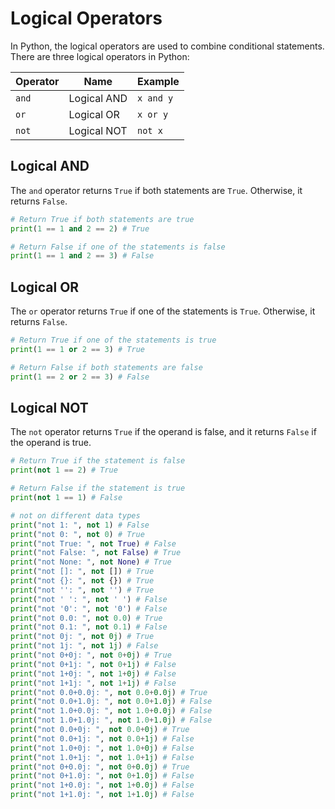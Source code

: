 # Logical Operators

In Python, the logical operators are used to combine conditional statements. There are three logical operators in Python:

Operator | Name | Example
---------|------|--------
`and` | Logical AND | `x and y`
`or` | Logical OR | `x or y`
`not` | Logical NOT | `not x`

## Logical AND

The `and` operator returns `True` if both statements are `True`. Otherwise, it returns `False`.

```python {cmd}
# Return True if both statements are true
print(1 == 1 and 2 == 2) # True

# Return False if one of the statements is false
print(1 == 1 and 2 == 3) # False
```

## Logical OR

The `or` operator returns `True` if one of the statements is `True`. Otherwise, it returns `False`.

```python {cmd}
# Return True if one of the statements is true
print(1 == 1 or 2 == 3) # True

# Return False if both statements are false
print(1 == 2 or 2 == 3) # False
```

## Logical NOT

The `not` operator returns `True` if the operand is false, and it returns `False` if the operand is true.

```python {cmd}
# Return True if the statement is false
print(not 1 == 2) # True

# Return False if the statement is true
print(not 1 == 1) # False

# not on different data types
print("not 1: ", not 1) # False
print("not 0: ", not 0) # True
print("not True: ", not True) # False
print("not False: ", not False) # True
print("not None: ", not None) # True
print("not []: ", not []) # True
print("not {}: ", not {}) # True
print("not '': ", not '') # True
print("not ' ': ", not ' ') # False
print("not '0': ", not '0') # False
print("not 0.0: ", not 0.0) # True
print("not 0.1: ", not 0.1) # False
print("not 0j: ", not 0j) # True
print("not 1j: ", not 1j) # False
print("not 0+0j: ", not 0+0j) # True
print("not 0+1j: ", not 0+1j) # False
print("not 1+0j: ", not 1+0j) # False
print("not 1+1j: ", not 1+1j) # False
print("not 0.0+0.0j: ", not 0.0+0.0j) # True
print("not 0.0+1.0j: ", not 0.0+1.0j) # False
print("not 1.0+0.0j: ", not 1.0+0.0j) # False
print("not 1.0+1.0j: ", not 1.0+1.0j) # False
print("not 0.0+0j: ", not 0.0+0j) # True
print("not 0.0+1j: ", not 0.0+1j) # False
print("not 1.0+0j: ", not 1.0+0j) # False
print("not 1.0+1j: ", not 1.0+1j) # False
print("not 0+0.0j: ", not 0+0.0j) # True
print("not 0+1.0j: ", not 0+1.0j) # False
print("not 1+0.0j: ", not 1+0.0j) # False
print("not 1+1.0j: ", not 1+1.0j) # False
```
